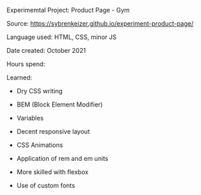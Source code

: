 Experimemtal Project: Product Page - Gym

Source: https://sybrenkeizer.github.io/experiment-product-page/

Language used: HTML, CSS, minor JS

Date created: October 2021

Hours spend: 

Learned:

- Dry CSS writing

- BEM (Block Element Modifier) 

- Variables

- Decent responsive layout

- CSS Animations

- Application of rem and em units 

- More skilled with flexbox

- Use of custom fonts
